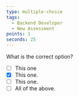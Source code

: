 ```yaml
---
type: multiple-choice
tags:
  - Backend Developer
  - New Assessment
points: 1
seconds: 25
---
```

What is the correct option?

- [ ] This one
- [x] This one.
- [ ] This one.
- [ ] All of the above.
